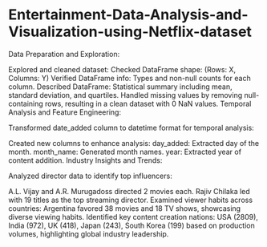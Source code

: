 # Entertainment-Data-Analysis-and-Visualization-using-Netflix-dataset


Data Preparation and Exploration:

Explored and cleaned dataset:
Checked DataFrame shape: (Rows: X, Columns: Y)
Verified DataFrame info: Types and non-null counts for each column.
Described DataFrame: Statistical summary including mean, standard deviation, and quartiles.
Handled missing values by removing null-containing rows, resulting in a clean dataset with 0 NaN values.
Temporal Analysis and Feature Engineering:

Transformed date_added column to datetime format for temporal analysis:

Created new columns to enhance analysis:
day_added: Extracted day of the month.
month_name: Generated month names.
year: Extracted year of content addition.
Industry Insights and Trends:

Analyzed director data to identify top influencers:

A.L. Vijay and A.R. Murugadoss directed 2 movies each.
Rajiv Chilaka led with 19 titles as the top streaming director.
Examined viewer habits across countries:
Argentina favored 38 movies and 18 TV shows, showcasing diverse viewing habits.
Identified key content creation nations: USA (2809), India (972), UK (418), Japan (243), South Korea (199) based on production volumes, highlighting global industry leadership.
